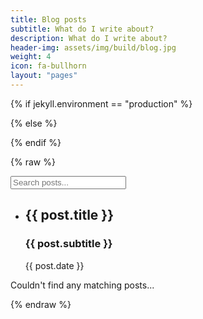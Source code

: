 ```yaml
---
title: Blog posts
subtitle: What do I write about?
description: What do I write about?
header-img: assets/img/build/blog.jpg
weight: 4
icon: fa-bullhorn
layout: "pages"
---
```


<!-- VueJS script -->
{% if jekyll.environment == "production" %}
<script src="https://cdnjs.cloudflare.com/ajax/libs/vue/2.2.6/vue.min.js"></script>
{% else %}
<script src="https://cdnjs.cloudflare.com/ajax/libs/vue/2.2.6/vue.js"></script>
{% endif %}

{% raw %}
<div id="blog-search-vue" class="blog-vue">
  <form class="blog-vue__search-form">
    <i class="blog-vue__search-icon fa fa-search"></i>
    <input class="blog-vue__search-input" type="text" placeholder="Search posts..." v-model="searchVal" />
  </form>
  <ul class="blog-vue__list list-group">
    <li class="blog-vue__item list-group-item" v-for="post in filteredPosts">
      <a :href="post.url">
        <h2 class="blog-vue__item-title">{{ post.title }}</h2>
        <h3 class="blog-vue__item-subtitle">{{ post.subtitle }}</h3>
        <p class="blog-vue__item-date">{{ post.date }}</p>
      </a>
    </li>
  </ul>
  <p class="blog-vue__empty" v-if="noPostsFound">Couldn't find any matching posts...</p>
</div>
{% endraw %}

<script>
  /*
   * Taken from @griffinmichl:
   * https://medium.com/@griffinmichl/implementing-debounce-in-javascript-eab51a12311e
   */
  const debounce = (func, wait) => {
    let timeout;
    return function(...args) {
      const context = this;
      clearTimeout(timeout);
      timeout = setTimeout(() => func.apply(context, args), wait);
    };
  };

  // The search filtering function (no validation; great code!)
  function handleSearchChange() {
    // Helper functions to handle matching against search term
    const strMatchesSearch = str => str.toLowerCase().includes(this.searchVal.toLowerCase());
    // Main filter function containing the post filtering code
    const filterFn = post => strMatchesSearch(post.title) ||
      strMatchesSearch(post.subtitle) || strMatchesSearch(post.tags) ||
      strMatchesSearch(post.category);

    this.filteredPosts = this.allPosts.filter(filterFn);
    // Set empty state if no posts found
    this.noPostsFound = this.filteredPosts.length === 0;
  }

  // Grab blog posts data from jekyll then format for display (jekyll pre-renders this data)
  const posts = [
    {% for post in site.posts %}
      {
        "title"     : "{{ post.title | escape }}",
        "subtitle"  : "{{ post.subtitle | escape }}",
        "category"  : "{{ post.category }}",
        "tags"      : "{{ post.tags | array_to_sentence_string }}",
        "url"       : "{{ site.baseurl }}{{ post.url }}",
        "date"      : "{{ post.date | date_to_string }}"
      } {% unless forloop.last %},{% endunless %}
    {% endfor %}
  ];

  // Vue instance
  const blogSearchVue = new Vue({
    el: '#blog-search-vue',
    data: {
      filteredPosts: posts,
      allPosts: posts,
      searchVal: '',
      noPostsFound: false,
    },
    methods: {
      handleSearchChange: debounce(handleSearchChange, 100),
    },
    watch: {
      searchVal() {
        this.handleSearchChange(); // Call search handler method wheneve search state changes
      },
    },
  });
</script>
